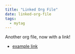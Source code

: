 ```yaml
---
title: "Linked Org File"
date: linked-org-file
tags:
  - mytag
---
```



Another org file, now with a link!

- [example link](/example)